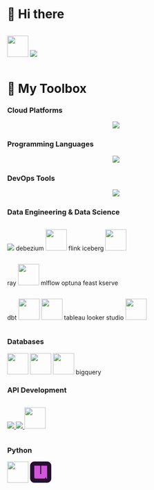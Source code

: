 <!--
**kuanchoulai10/kuanchoulai10** is a ✨ _special_ ✨ repository because its `README.md` (this file) appears on your GitHub profile.

Here are some ideas to get you started:

- 🔭 I’m currently working on ...
- 🌱 I’m currently learning ...
- 👯 I’m looking to collaborate on ...
- 🤔 I’m looking for help with ...
- 💬 Ask me about ...
- 📫 How to reach me: ...
- 😄 Pronouns: ...
- ⚡ Fun fact: ...
-->

# 👋 Hi there 

<div style="display: flex; gap: 45px;">
  <p align="center">
    <img src="https://cdn.jsdelivr.net/gh/devicons/devicon@latest/icons/linkedin/linkedin-original.svg"  width="49" height="49"/>
    <img src="https://skillicons.dev/icons?i=instagram"/>
  </p>
</div>


# 🧰 My Toolbox

### Cloud Platforms

<p align="center">
  <a href="https://kcl10.com">
    <img src="https://skillicons.dev/icons?i=aws,gcp"/>
  </a>
</p>


### Programming Languages

<p align="center">
  <a href="https://kcl10.com">
    <img src="https://skillicons.dev/icons?i=py,java,scala,bash"/>
  </a>
</p>

### DevOps Tools

<p align="center">
  <a href="https://kcl10.com">
    <img src="https://skillicons.dev/icons?i=docker,kubernetes,terraform,githubactions"/>
  </a>
</p>

### Data Engineering & Data Science

<div style="display: flex; gap: 45px;">
  <p align="center">
    <img src="https://skillicons.dev/icons?i=kafka"/>
    debezium
    <img src="https://cdn.jsdelivr.net/gh/devicons/devicon@latest/icons/apachespark/apachespark-original.svg" width="49" height="49"/>
    flink
    iceberg
    <img src="https://cdn.jsdelivr.net/gh/devicons/devicon@latest/icons/apacheairflow/apacheairflow-original.svg" width="49" height="49"/>
  </p>
</div>

<div style="display: flex; gap: 45px;">
  <p align="center">
    ray
    <img src="https://cdn.jsdelivr.net/gh/devicons/devicon@latest/icons/scikitlearn/scikitlearn-original.svg" width="49" height="49"/>
    mlflow
    optuna
    feast
    kserve
  </p>
</div>

<div style="display: flex; gap: 45px;">
  <p align="center">
    dbt
    <img src="https://cdn.jsdelivr.net/gh/devicons/devicon@latest/icons/pandas/pandas-original-wordmark.svg" width="49" height="49"/>
    <img src="https://cdn.jsdelivr.net/gh/devicons/devicon@latest/icons/numpy/numpy-original.svg" width="49" height="49"/>
    tableau
    looker studio
    <img src="https://cdn.jsdelivr.net/gh/devicons/devicon@latest/icons/streamlit/streamlit-original.svg" width="49" height="49"/>
  </p>
</div>


### Databases

<img src="https://cdn.jsdelivr.net/gh/devicons/devicon@latest/icons/redis/redis-original.svg" width="49" height="49"/>
<img src="https://cdn.jsdelivr.net/gh/devicons/devicon@latest/icons/postgresql/postgresql-plain.svg"  width="49" height="49"/>
<img src="https://cdn.jsdelivr.net/gh/devicons/devicon@latest/icons/mysql/mysql-original.svg" width="49" height="49"/>
bigquery


### API Development

<div style="display: flex; gap: 45px;">
  <p align="center">
    <a href="https://kcl10.com"> <img src="https://skillicons.dev/icons?i=fastapi"/> </a>
    <a href="https://kcl10.com"> <img src="https://skillicons.dev/icons?i=flask"/> </a>
    <a href="https://kcl10.com"> <img src="https://cdn.jsdelivr.net/gh/devicons/devicon@latest/icons/grpc/grpc-plain.svg" width="49" height="49"/> </a>
  </p>
</div>

### Python

<img src="https://cdn.jsdelivr.net/gh/devicons/devicon@latest/icons/pytest/pytest-original.svg" width="49" height="49"/>
<img src="assets/uv.svg" width="49" height="49"/>




